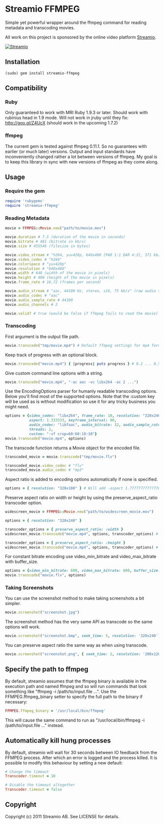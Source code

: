 Streamio FFMPEG
===============

Simple yet powerful wrapper around the ffmpeg command for reading metadata and transcoding movies.

All work on this project is sponsored by the online video platform [Streamio](http://streamio.com).

[![Streamio](http://d253c4ja9jigvu.cloudfront.net/assets/small-logo.png)](http://streamio.com)

Installation
------------

    (sudo) gem install streamio-ffmpeg

Compatibility
-------------

### Ruby

Only guaranteed to work with MRI Ruby 1.9.3 or later.
Should work with rubinius head in 1.9 mode.
Will not work in jruby until they fix: http://goo.gl/Z4UcX (should work in the upcoming 1.7.2)

### ffmpeg

The current gem is tested against ffmpeg 0.11.1. So no guarantees with earlier (or much later) versions. Output and input standards have inconveniently changed rather a lot between versions of ffmpeg. My goal is to keep this library in sync with new versions of ffmpeg as they come along.

Usage
-----

### Require the gem

``` ruby
require 'rubygems'
require 'streamio-ffmpeg'
```

### Reading Metadata

``` ruby
movie = FFMPEG::Movie.new("path/to/movie.mov")

movie.duration # 7.5 (duration of the movie in seconds)
movie.bitrate # 481 (bitrate in kb/s)
movie.size # 455546 (filesize in bytes)

movie.video_stream # "h264, yuv420p, 640x480 [PAR 1:1 DAR 4:3], 371 kb/s, 16.75 fps, 15 tbr, 600 tbn, 1200 tbc" (raw video stream info)
movie.video_codec # "h264"
movie.colorspace # "yuv420p"
movie.resolution # "640x480"
movie.width # 640 (width of the movie in pixels)
movie.height # 480 (height of the movie in pixels)
movie.frame_rate # 16.72 (frames per second)

movie.audio_stream # "aac, 44100 Hz, stereo, s16, 75 kb/s" (raw audio stream info)
movie.audio_codec # "aac"
movie.audio_sample_rate # 44100
movie.audio_channels # 2

movie.valid? # true (would be false if ffmpeg fails to read the movie)
```

### Transcoding

First argument is the output file path.

``` ruby
movie.transcode("tmp/movie.mp4") # Default ffmpeg settings for mp4 format
```

Keep track of progress with an optional block.

``` ruby
movie.transcode("movie.mp4") { |progress| puts progress } # 0.2 ... 0.5 ... 1.0
```

Give custom command line options with a string.

``` ruby
movie.transcode("movie.mp4", "-ac aac -vc libx264 -ac 2 ...")
```

Use the EncodingOptions parser for humanly readable transcoding options. Below you'll find most of the supported options. Note that the :custom key will be used as is without modification so use it for any tricky business you might need.

``` ruby
options = {video_codec: "libx264", frame_rate: 10, resolution: "320x240", video_bitrate: 300, video_bitrate_tolerance: 100,
           aspect: 1.333333, keyframe_interval: 90,
           audio_codec: "libfaac", audio_bitrate: 32, audio_sample_rate: 22050, audio_channels: 1,
           threads: 2,
           custom: "-vf crop=60:60:10:10"}
movie.transcode("movie.mp4", options)
```

The transcode function returns a Movie object for the encoded file.

``` ruby
transcoded_movie = movie.transcode("tmp/movie.flv")

transcoded_movie.video_codec # "flv"
transcoded_movie.audio_codec # "mp3"
```

Aspect ratio is added to encoding options automatically if none is specified.

``` ruby
options = { resolution: "320x180" } # Will add -aspect 1.77777777777778 to ffmpeg
```

Preserve aspect ratio on width or height by using the preserve_aspect_ratio transcoder option.

``` ruby
widescreen_movie = FFMPEG::Movie.new("path/to/widescreen_movie.mov")

options = { resolution: "320x240" }

transcoder_options = { preserve_aspect_ratio: :width }
widescreen_movie.transcode("movie.mp4", options, transcoder_options) # Output resolution will be 320x180

transcoder_options = { preserve_aspect_ratio: :height }
widescreen_movie.transcode("movie.mp4", options, transcoder_options) # Output resolution will be 426x240
```

For constant bitrate encoding use video_min_bitrate and video_max_bitrate with buffer_size.

``` ruby
options = {video_min_bitrate: 600, video_max_bitrate: 600, buffer_size: 2000}
movie.transcode("movie.flv", options)
```

### Taking Screenshots

You can use the screenshot method to make taking screenshots a bit simpler.

``` ruby
movie.screenshot("screenshot.jpg")
```

The screenshot method has the very same API as transcode so the same options will work.

``` ruby
movie.screenshot("screenshot.bmp", seek_time: 5, resolution: '320x240')
```

You can preserve aspect ratio the same way as when using transcode.

``` ruby
movie.screenshot("screenshot.png", { seek_time: 2, resolution: '200x120' }, preserve_aspect_ratio: :width)
```

Specify the path to ffmpeg
--------------------------

By default, streamio assumes that the ffmpeg binary is available in the execution path and named ffmpeg and so will run commands that look something like "ffmpeg -i /path/to/input.file ...". Use the FFMPEG.ffmpeg_binary setter to specify the full path to the binary if necessary:

``` ruby
FFMPEG.ffmpeg_binary = '/usr/local/bin/ffmpeg'
```

This will cause the same command to run as "/usr/local/bin/ffmpeg -i /path/to/input.file ..." instead.


Automatically kill hung processes
---------------------------------

By default, streamio will wait for 30 seconds between IO feedback from the FFMPEG process. After which an error is logged and the process killed.
It is possible to modify this behaviour by setting a new default:

``` ruby
# Change the timeout
Transcoder.timeout = 10

# Disable the timeout altogether
Transcoder.timeout = false
```


Copyright
---------

Copyright (c) 2011 Streamio AB. See LICENSE for details.
